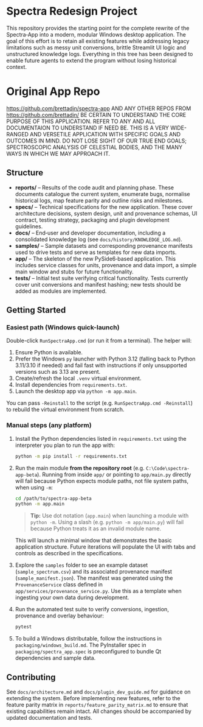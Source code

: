 # Spectra Redesign Project 

This repository provides the starting point for the complete rewrite of the
Spectra‑App into a modern, modular Windows desktop application.  The goal of
this effort is to retain all existing features while addressing legacy
limitations such as messy unit conversions, brittle Streamlit UI logic and
unstructured knowledge logs.  Everything in this tree has been designed to
enable future agents to extend the program without losing historical
context.

# Original App Repo

https://github.com/brettadin/spectra-app AND ANY OTHER REPOS FROM https://github.com/brettadin/
BE CERTAIN TO UNDERSTAND THE CORE PURPOSE OF THIS APPLICATION. REFER TO ANY AND ALL DOCUMENTAION TO UNDERSTAND IF NEED BE.
THIS IS A VERY WIDE-RANGED AND VERSETILE APPLICATION WITH SPECIFIC GOALS AND OUTCOMES IN MIND.
DO NOT LOSE SIGHT OF OUR TRUE END GOALS; SPECTROSCOPIC ANALYSIS OF CELESTIAL BODIES, AND THE MANY WAYS IN WHICH WE MAY APPROACH IT.



## Structure

- **reports/** – Results of the code audit and planning phase.  These documents
  catalogue the current system, enumerate bugs, normalise historical logs,
  map feature parity and outline risks and milestones.
- **specs/** – Technical specifications for the new application.  These cover
  architecture decisions, system design, unit and provenance schemas, UI
  contract, testing strategy, packaging and plugin development guidelines.
- **docs/** – End‑user and developer documentation, including a consolidated
  knowledge log (see `docs/history/KNOWLEDGE_LOG.md`).
- **samples/** – Sample datasets and corresponding provenance manifests used to
  drive tests and serve as templates for new data imports.
- **app/** – The skeleton of the new PySide6‑based application.  This
  includes service classes for units, provenance and data import, a simple
  main window and stubs for future functionality.
- **tests/** – Initial test suite verifying critical functionality.  Tests
  currently cover unit conversions and manifest hashing; new tests should be
  added as modules are implemented.

## Getting Started

### Easiest path (Windows quick-launch)

Double-click `RunSpectraApp.cmd` (or run it from a terminal). The helper
will:

1. Ensure Python is available.
2. Prefer the Windows `py` launcher with Python 3.12 (falling back to
   Python 3.11/3.10 if needed) and fail fast with instructions if only
   unsupported versions such as 3.13 are present.
3. Create/refresh the local `.venv` virtual environment.
4. Install dependencies from `requirements.txt`.
5. Launch the desktop app via `python -m app.main`.

You can pass `-Reinstall` to the script (e.g. `RunSpectraApp.cmd -Reinstall`)
to rebuild the virtual environment from scratch.

### Manual steps (any platform)

1. Install the Python dependencies listed in `requirements.txt` using the
   interpreter you plan to run the app with:

   ```bash
   python -m pip install -r requirements.txt
   ```

2. Run the main module **from the repository root** (e.g. `C:\Code\spectra-app-beta`).
   Running from inside `app/` or pointing to `app/main.py` directly will fail
   because Python expects module paths, not file system paths, when using
   `-m`:

   ```bash
   cd /path/to/spectra-app-beta
   python -m app.main
   ```

   > **Tip:** Use dot notation (`app.main`) when launching a module with
   > `python -m`. Using a slash (e.g. `python -m app/main.py`) will fail
   > because Python treats it as an invalid module name.

   This will launch a minimal window that demonstrates the basic
   application structure. Future iterations will populate the UI with tabs
   and controls as described in the specifications.

3. Explore the `samples` folder to see an example dataset (`sample_spectrum.csv`)
   and its associated provenance manifest (`sample_manifest.json`).  The
   manifest was generated using the `ProvenanceService` class defined in
   `app/services/provenance_service.py`.  Use this as a template when
   ingesting your own data during development.

3. Run the automated test suite to verify conversions, ingestion, provenance and overlay behaviour:

   ```bash
   pytest
   ```

4. To build a Windows distributable, follow the instructions in `packaging/windows_build.md`.  The PyInstaller spec in `packaging/spectra_app.spec` is preconfigured to bundle Qt dependencies and sample data.

## Contributing

See `docs/architecture.md` and `docs/plugin_dev_guide.md` for guidance on
extending the system.  Before implementing new features, refer to the
feature parity matrix in `reports/feature_parity_matrix.md` to ensure that
existing capabilities remain intact.  All changes should be accompanied by
updated documentation and tests.
